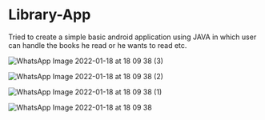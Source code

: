 # Library-App
Tried to create a simple basic android application using JAVA in which user can handle the books he read or he wants to read etc.

![WhatsApp Image 2022-01-18 at 18 09 38 (3)](https://user-images.githubusercontent.com/68722462/149939396-dff9e973-6d90-4980-8e6f-f469678ebb34.jpeg)

![WhatsApp Image 2022-01-18 at 18 09 38 (2)](https://user-images.githubusercontent.com/68722462/149939605-28d59570-7d2c-410c-9931-960e624a1d32.jpeg)

![WhatsApp Image 2022-01-18 at 18 09 38 (1)](https://user-images.githubusercontent.com/68722462/149939631-2a1d3b7c-adb9-42d8-8b2f-50f39d4dbba8.jpeg)

![WhatsApp Image 2022-01-18 at 18 09 38](https://user-images.githubusercontent.com/68722462/149939647-fae6952e-2634-43e6-9143-cfc88955615c.jpeg)
